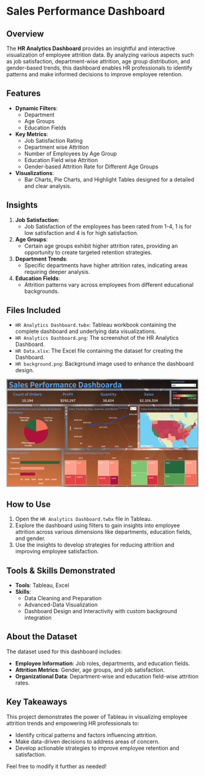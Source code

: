 # Sales Performance Dashboard

## Overview
The **HR Analytics Dashboard** provides an insightful and interactive visualization of employee attrition data. By analyzing various aspects such as job satisfaction, department-wise attrition, age group distribution, and gender-based trends, this dashboard enables HR professionals to identify patterns and make informed decisions to improve employee retention.

## Features
- **Dynamic Filters**:
  - Department
  - Age Groups
  - Education Fields
- **Key Metrics**:
  - Job Satisfaction Rating
  - Department wise Attrition
  - Number of Employees by Age Group
  - Education Field wise Attrition
  - Gender-based Attrition Rate for Different Age Groups
- **Visualizations**:
  - Bar Charts, Pie Charts, and Highlight Tables designed for a detailed and clear analysis.

## Insights
1. **Job Satisfaction**:
   - Job Satisfaction of the employees has been rated from 1-4, 1 is for low satisfaction and 4 is for high satisfaction.
2. **Age Groups**:
   - Certain age groups exhibit higher attrition rates, providing an opportunity to create targeted retention strategies.
3. **Department Trends**:
   - Specific departments have higher attrition rates, indicating areas requiring deeper analysis.
4. **Education Fields**:
   - Attrition patterns vary across employees from different educational backgrounds.

## Files Included
- `HR Analytics Dashboard.twbx`: Tableau workbook containing the complete dashboard and underlying data visualizations.
- `HR Analytics Dashboard.png`: The screenshot of the HR Analytics Dashboard.
- `HR Data.xlsx`: The Excel file containing the dataset for creating the Dashboard.
- `HR background.png`: Background image used to enhance the dashboard design.

![screenshot](https://github.com/sumanthsadala/Sales-Performance-Dashboard/blob/main/Sales%20Performance%20Dashboard.png?raw=true)

## How to Use
1. Open the `HR Analytics Dashboard.twbx` file in Tableau.
2. Explore the dashboard using filters to gain insights into employee attrition across various dimensions like departments, education fields, and gender.
3. Use the insights to develop strategies for reducing attrition and improving employee satisfaction.

## Tools & Skills Demonstrated
- **Tools**: Tableau, Excel
- **Skills**:
  - Data Cleaning and Preparation
  - Advanced-Data Visualization
  - Dashboard Design and Interactivity with custom background integration

## About the Dataset
The dataset used for this dashboard includes:
- **Employee Information**: Job roles, departments, and education fields.
- **Attrition Metrics**: Gender, age groups, and job satisfaction.
- **Organizational Data**: Department-wise and education field-wise attrition rates.

## Key Takeaways
This project demonstrates the power of Tableau in visualizing employee attrition trends and empowering HR professionals to:
- Identify critical patterns and factors influencing attrition.
- Make data-driven decisions to address areas of concern.
- Develop actionable strategies to improve employee retention and satisfaction.



Feel free to modify it further as needed!


